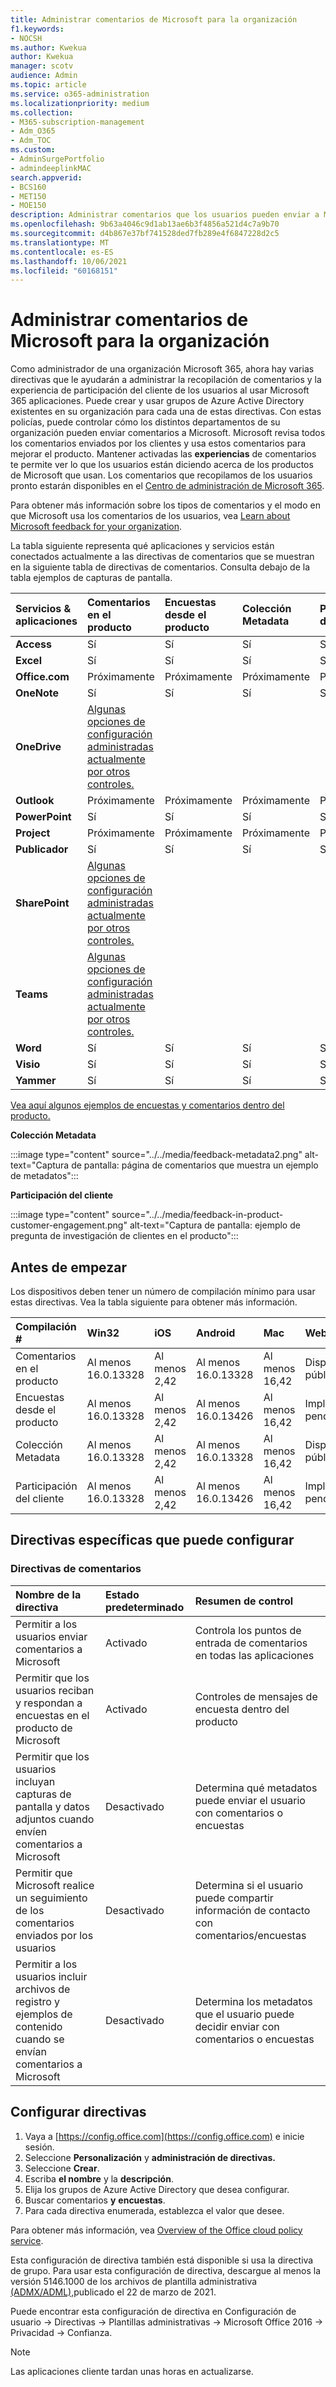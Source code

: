 ```yaml
---
title: Administrar comentarios de Microsoft para la organización
f1.keywords:
- NOCSH
ms.author: Kwekua
author: Kwekua
manager: scotv
audience: Admin
ms.topic: article
ms.service: o365-administration
ms.localizationpriority: medium
ms.collection:
- M365-subscription-management
- Adm_O365
- Adm_TOC
ms.custom:
- AdminSurgePortfolio
- admindeeplinkMAC
search.appverid:
- BCS160
- MET150
- MOE150
description: Administrar comentarios que los usuarios pueden enviar a Microsoft acerca de los productos de Microsoft.
ms.openlocfilehash: 9b63a4046c9d1ab13ae6b3f4856a521d4c7a9b70
ms.sourcegitcommit: d4b867e37bf741528ded7fb289e4f6847228d2c5
ms.translationtype: MT
ms.contentlocale: es-ES
ms.lasthandoff: 10/06/2021
ms.locfileid: "60168151"
---
```

# <a name="manage-microsoft-feedback-for-your-organization"></a>Administrar comentarios de Microsoft para la organización

Como administrador de una organización Microsoft 365, ahora hay varias directivas que le ayudarán a administrar la recopilación de comentarios y la experiencia de participación del cliente de los usuarios al usar Microsoft 365 aplicaciones. Puede crear y usar grupos de Azure Active Directory existentes en su organización para cada una de estas directivas. Con estas policías, puede controlar cómo los distintos departamentos de su organización pueden enviar comentarios a Microsoft. Microsoft revisa todos los comentarios enviados por los clientes y usa estos comentarios para mejorar el producto. Mantener activadas las **experiencias** de comentarios te permite ver lo que los usuarios están diciendo acerca de los productos de Microsoft que usan. Los comentarios que recopilamos de los usuarios pronto estarán disponibles en el <a href="https://go.microsoft.com/fwlink/p/?linkid=2024339" target="_blank">Centro de administración de Microsoft 365</a>.

Para obtener más información sobre los tipos de comentarios y el modo en que Microsoft usa los comentarios de los usuarios, vea [Learn about Microsoft feedback for your organization](../misc/feedback-user-control.md).

La tabla siguiente representa qué aplicaciones y servicios están conectados actualmente a las directivas de comentarios que se muestran en la siguiente tabla de directivas de comentarios. Consulta debajo de la tabla ejemplos de capturas de pantalla.

|**Servicios & aplicaciones**|**Comentarios en el producto** <br> |**Encuestas desde el producto** <br> |**Colección Metadata** <br> |**Participación del cliente** <br> |
|:-----|:-----|:-----|:-----|:-----|
|**Access**|Sí|Sí|Sí|Sí|
|**Excel**|Sí|Sí|Sí|Sí|
|**Office.com**|Próximamente|Próximamente|Próximamente|Próximamente|
|**OneNote**|Sí|Sí|Sí|Sí|
|**OneDrive**|[Algunas opciones de configuración administradas actualmente por otros controles.](/onedrive/disable-contact-support-send-feedback)||||
|**Outlook**|Próximamente|Próximamente|Próximamente|Próximamente|
|**PowerPoint**|Sí|Sí|Sí|Sí|
|**Project**|Próximamente|Próximamente|Próximamente|Próximamente|
|**Publicador**|Sí|Sí|Sí|Sí|
|**SharePoint**|[Algunas opciones de configuración administradas actualmente por otros controles.](/powershell/module/sharepoint-online/set-spotenant)||||
|**Teams**|[Algunas opciones de configuración administradas actualmente por otros controles.](/microsoftteams/manage-feedback-policies-in-teams)||||
|**Word**|Sí|Sí|Sí|Sí|
|**Visio**|Sí|Sí|Sí|Sí|
|**Yammer**|Sí|Sí|Sí|Sí|

[Vea aquí algunos ejemplos de encuestas y comentarios dentro del producto.](/microsoft-365/admin/misc/feedback-user-control#in-product-surveys)

**Colección Metadata**

:::image type="content" source="../../media/feedback-metadata2.png" alt-text="Captura de pantalla: página de comentarios que muestra un ejemplo de metadatos":::

**Participación del cliente**

:::image type="content" source="../../media/feedback-in-product-customer-engagement.png" alt-text="Captura de pantalla: ejemplo de pregunta de investigación de clientes en el producto":::

## <a name="before-you-begin"></a>Antes de empezar

Los dispositivos deben tener un número de compilación mínimo para usar estas directivas. Vea la tabla siguiente para obtener más información.

|**Compilación #**|**Win32**|**iOS**|**Android**|**Mac**|**Web**|
|:-----|:-----|:-----|:-----|:-----|:-----|
|Comentarios en el producto|Al menos 16.0.13328|Al menos 2,42|Al menos 16.0.13328|Al menos 16,42|Disponible públicamente|
|Encuestas desde el producto|Al menos 16.0.13328|Al menos 2,42|Al menos 16.0.13426|Al menos 16,42|Implementación pendiente|
|Colección Metadata|Al menos 16.0.13328|Al menos 2,42|Al menos 16.0.13328|Al menos 16,42|Disponible públicamente|
|Participación del cliente|Al menos 16.0.13328|Al menos 2,42|Al menos 16.0.13426|Al menos 16,42|Implementación pendiente|

## <a name="specific-policies-you-can-configure"></a>Directivas específicas que puede configurar

### <a name="feedback-policies"></a>Directivas de comentarios

|**Nombre de la directiva**|**Estado predeterminado**|**Resumen de control**|
|:-----|:-----|:-----|
|Permitir a los usuarios enviar comentarios a Microsoft|Activado|Controla los puntos de entrada de comentarios en todas las aplicaciones|
|Permitir que los usuarios reciban y respondan a encuestas en el producto de Microsoft|Activado|Controles de mensajes de encuesta dentro del producto|
|Permitir que los usuarios incluyan capturas de pantalla y datos adjuntos cuando envíen comentarios a Microsoft|Desactivado|Determina qué metadatos puede enviar el usuario con comentarios o encuestas|
|Permitir que Microsoft realice un seguimiento de los comentarios enviados por los usuarios|Desactivado|Determina si el usuario puede compartir información de contacto con comentarios/encuestas|
|Permitir a los usuarios incluir archivos de registro y ejemplos de contenido cuando se envían comentarios a Microsoft|Desactivado|Determina los metadatos que el usuario puede decidir enviar con comentarios o encuestas|

## <a name="configure-policies"></a>Configurar directivas

1. Vaya a [https://config.office.com](https://config.office.com) e inicie sesión.
1. Seleccione **Personalización** y **administración de directivas.**
1. Seleccione **Crear**.
1. Escriba **el nombre** y la **descripción**.
1. Elija los grupos de Azure Active Directory que desea configurar.
1. Buscar comentarios **y** **encuestas**.
1. Para cada directiva enumerada, establezca el valor que desee.

Para obtener más información, vea [Overview of the Office cloud policy service](/deployoffice/overview-office-cloud-policy-service).

Esta configuración de directiva también está disponible si usa la directiva de grupo. Para usar esta configuración de directiva, descargue al menos la versión 5146.1000 de los archivos de plantilla administrativa [(ADMX/ADML),](https://www.microsoft.com/download/details.aspx?id=49030)publicado el 22 de marzo de 2021.

Puede encontrar esta configuración de directiva en Configuración de usuario -> Directivas -> Plantillas administrativas -> Microsoft Office 2016 -> Privacidad -> Confianza.

> [!NOTE]
> Las aplicaciones cliente tardan unas horas en actualizarse.
